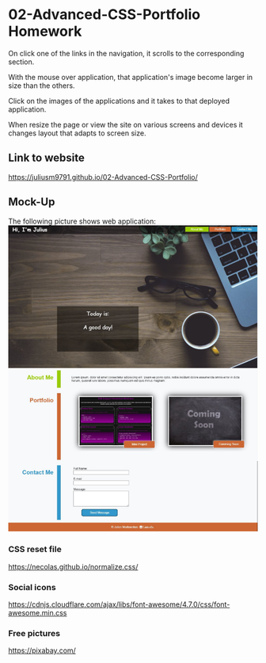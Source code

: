 # 02-Advanced-CSS-Portfolio Homework

On click one of the links in the navigation, it scrolls to the corresponding section.

With the mouse over application, that application's image become larger in size than the others.

Click on the images of the applications and it takes to that deployed application.

When resize the page or view the site on various screens and devices it changes layout that adapts to screen size.


## Link to website
https://juliusm9791.github.io/02-Advanced-CSS-Portfolio/

## Mock-Up
The following picture shows web application:
![Mock-Up image](./assets/images/mock-up.jpg)

### CSS reset file

https://necolas.github.io/normalize.css/

### Social icons

https://cdnjs.cloudflare.com/ajax/libs/font-awesome/4.7.0/css/font-awesome.min.css

### Free pictures

https://pixabay.com/